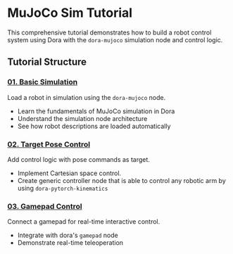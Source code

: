# MuJoCo Sim Tutorial

This comprehensive tutorial demonstrates how to build a robot control system using Dora with the `dora-mujoco` simulation node and control logic.

## Tutorial Structure

### [01. Basic Simulation](basic_simulation/)
Load a robot in simulation using the `dora-mujoco` node.
- Learn the fundamentals of MuJoCo simulation in Dora
- Understand the simulation node architecture
- See how robot descriptions are loaded automatically

### [02. Target Pose Control](target_pose_control/) 
Add control logic with pose commands as target.
- Implement Cartesian space control.
- Create generic controller node that is able to control any robotic arm by using `dora-pytorch-kinematics`

### [03. Gamepad Control](gamepad_control/)
Connect a gamepad for real-time interactive control.
- Integrate with dora's `gamepad` node
- Demonstrate real-time teleoperation
